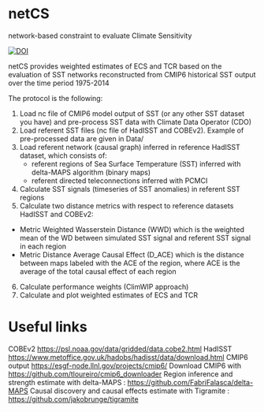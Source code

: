 # netCS
network-based constraint to evaluate Climate Sensitivity

[![DOI](https://zenodo.org/badge/DOI/10.5281/zenodo.11202965.svg)](https://doi.org/10.5281/zenodo.11202965)


netCS provides weighted estimates of ECS and TCR based on the evaluation of SST networks reconstructed from CMIP6 historical SST output over the time period 1975-2014

The protocol is the following:

1) Load nc file of CMIP6 model output of SST (or any other SST dataset you have) and pre-process SST data with Climate Data Operator (CDO)
2) Load referent SST files (nc file of HadISST and COBEv2). Example of pre-processed data are given in Data/ 
4) Load referent network (causal graph) inferred in reference HadISST dataset, which consists of:
   - referent regions of Sea Surface Temperature (SST) inferred with delta-MAPS algorithm (binary maps)
   - referent directed teleconnections inferred with PCMCI 
5) Calculate SST signals (timeseries of SST anomalies) in referent SST regions
6) Calculate two distance metrics with respect to reference datasets HadISST and COBEv2:
  - Metric Weighted Wasserstein Distance (WWD) which is the weighted mean of the WD between simulated SST signal and referent SST signal in each region
  - Metric Distance Average Causal Effect (D_ACE) which is the distance between maps labeled with the ACE of the region, where ACE is the average of the total causal effect of each region 
6) Calculate performance weights (ClimWIP approach)
7) Calculate and plot weighted estimates of ECS and TCR


# Useful links 

COBEv2 https://psl.noaa.gov/data/gridded/data.cobe2.html
HadISST  https://www.metoffice.gov.uk/hadobs/hadisst/data/download.html
CMIP6 output https://esgf-node.llnl.gov/projects/cmip6/
Download CMIP6 with https://github.com/tloureiro/cmip6_downloader
Region inference and strength estimate with delta-MAPS :  https://github.com/FabriFalasca/delta-MAPS
Causal discovery and causal effects estimate with Tigramite : https://github.com/jakobrunge/tigramite
